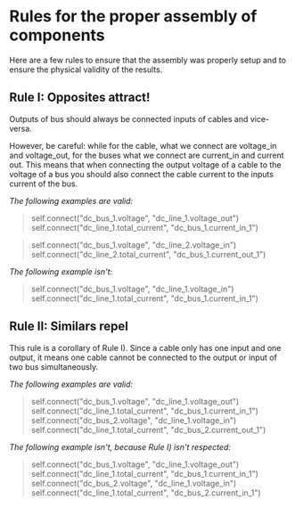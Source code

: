 # Rules for the proper assembly of components


Here are a few rules to ensure that the assembly was properly setup and to ensure the physical validity of the results.

## Rule I: Opposites attract!

Outputs of bus should always be connected inputs of cables and vice-versa. 

However, be careful: while for the cable, what we connect are voltage_in and voltage_out, for the buses what we connect are current_in and current out. This means that when connecting the output voltage of a cable to the voltage of a bus you should also connect the cable current to the inputs current of the bus.

*The following examples are valid:*

> self.connect("dc_bus_1.voltage", "dc_line_1.voltage_out") <br>
> self.connect("dc_line_1.total_current", "dc_bus_1.current_in_1")

> self.connect("dc_bus_1.voltage", "dc_line_2.voltage_in") <br>
> self.connect("dc_line_2.total_current", "dc_bus_1.current_out_1")

*The following example isn't:*

> self.connect("dc_bus_1.voltage", "dc_line_1.voltage_in") <br>
> self.connect("dc_line_1.total_current", "dc_bus_1.current_in_1")

## Rule II: Similars repel

This rule is a corollary of Rule I). Since a cable only has one input and one output, it means one cable cannot be connected to the output or input of two bus simultaneously.

*The following examples are valid:*

> self.connect("dc_bus_1.voltage", "dc_line_1.voltage_out") <br>
> self.connect("dc_line_1.total_current", "dc_bus_1.current_in_1") <br>
> self.connect("dc_bus_2.voltage", "dc_line_1.voltage_in") <br>
> self.connect("dc_line_1.total_current", "dc_bus_2.current_out_1")

*The following example isn't, because Rule I) isn't respected:*

> self.connect("dc_bus_1.voltage", "dc_line_1.voltage_out") <br>
> self.connect("dc_line_1.total_current", "dc_bus_1.current_in_1") <br>
> self.connect("dc_bus_2.voltage", "dc_line_1.voltage_in") <br>
> self.connect("dc_line_1.total_current", "dc_bus_2.current_in_1")